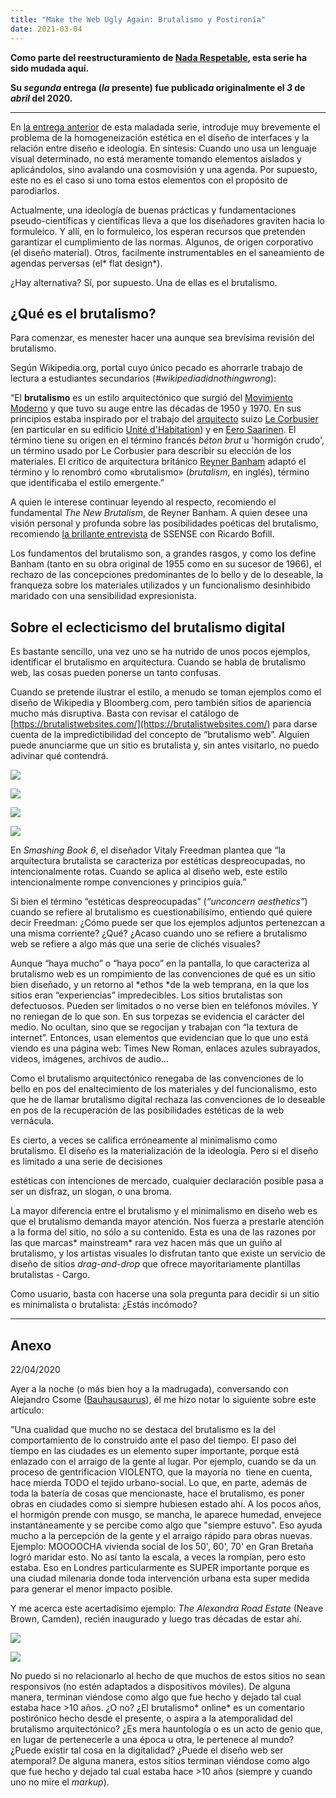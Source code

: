 ```yaml
---
title: "Make the Web Ugly Again: Brutalismo y Postironía"
date: 2021-03-04
---
```


**C*o*mo parte del reestructuramiento de [Nada Respetable](http://nadarespetable.com/), esta serie ha sido mudada aquí.**

**Su *segunda* entrega (*la* presente) fue publicad*a* originalmente el *3* de *abril* del 2020.**

---

En [la entrega anterior](https://nadarespetable.com/2020/03/18/make-the-web-ugly-again-pura-ideologia/) de esta maladada serie, introduje muy brevemente el problema de la homogeneización estética en el diseño de interfaces y la relación entre diseño e ideología. En síntesis: Cuando uno usa un lenguaje visual determinado, no está meramente tomando elementos aislados y aplicándolos, sino avalando una cosmovisión y una agenda. Por supuesto, este no es el caso si uno toma estos elementos con el propósito de parodiarlos.

Actualmente, una ideología de buenas prácticas y fundamentaciones pseudo-científicas y científicas lleva a que los diseñadores graviten hacia lo formuleico. Y allí, en lo formuleico, los esperan recursos que pretenden garantizar el cumplimiento de las normas. Algunos, de origen corporativo (el diseño material). Otros, facilmente instrumentables en el saneamiento de agendas perversas (el* flat design*).

¿Hay alternativa? Sí, por supuesto. Una de ellas es el brutalismo.

## ¿Qué es el brutalismo?

Para comenzar, es menester hacer una aunque sea brevísima revisión del brutalismo.

Según Wikipedia.org, portal cuyo único pecado es ahorrarle trabajo de lectura a estudiantes secundarios (*#wikipediadidnothingwrong*): 

“El **brutalismo** es un estilo arquitectónico que surgió del [Movimiento Moderno](https://es.wikipedia.org/wiki/Movimiento_Moderno) y que tuvo su auge entre las décadas de 1950 y 1970. En sus principios estaba inspirado por el trabajo del [arquitecto](https://es.wikipedia.org/wiki/Arquitecto) suizo [Le Corbusier](https://es.wikipedia.org/wiki/Le_Corbusier) (en particular en su edificio [Unité d'Habitation](https://es.wikipedia.org/wiki/Unit%C3%A9_d%27Habitation)) y en [Eero Saarinen](https://es.wikipedia.org/wiki/Eero_Saarinen). El término tiene su origen en el término francés *béton brut* u 'hormigón crudo', un término usado por Le Corbusier para describir su elección de los materiales. El crítico de arquitectura británico [Reyner Banham](https://es.wikipedia.org/wiki/Reyner_Banham) adaptó el término y lo renombró como «brutalismo» (*brutalism*, en inglés), término que identificaba el estilo emergente.”

A quien le interese continuar leyendo al respecto, recomiendo el fundamental *The New Brutalism*, de Reyner Banham. A quien desee una visión personal y profunda sobre las posibilidades poéticas del brutalismo, recomiendo [la brillante entrevista](https://www.ssense.com/en-us/editorial/culture/ricardo-bofill-beyond-brutalism) de SSENSE con Ricardo Bofill. 

Los fundamentos del brutalismo son, a grandes rasgos, y como los define Banham (tanto en su obra original de 1955 como en su sucesor de 1966), el rechazo de las concepciones predominantes de lo bello y de lo deseable, la franqueza sobre los materiales utilizados y un funcionalismo desinhibido maridado con una sensibilidad expresionista.

## Sobre el eclecticismo del brutalismo digital

Es bastante sencillo, una vez uno se ha nutrido de unos pocos ejemplos, identificar el brutalismo en arquitectura. Cuando se habla de brutalismo web, las cosas pueden ponerse un tanto confusas. 

Cuando se pretende ilustrar el estilo, a menudo se toman ejemplos como el diseño de Wikipedia y Bloomberg.com, pero también sitios de apariencia mucho más disruptiva. Basta con revisar el catálogo de [https://brutalistwebsites.com/](https://brutalistwebsites.com/) para darse cuenta de la impredictibilidad del concepto de “brutalismo web”. Alguien puede anunciarme que un sitio es brutalista y, sin antes visitarlo, no puedo adivinar qué contendrá.

![](https://res-3.cloudinary.com/hvkzkoktg/image/upload/q_auto/v1/ghost-blog-images/brutalism1.png)

![](https://res-5.cloudinary.com/hvkzkoktg/image/upload/q_auto/v1/ghost-blog-images/brutalism2.png)

![](https://res-3.cloudinary.com/hvkzkoktg/image/upload/q_auto/v1/ghost-blog-images/brutalism3.png)

![](https://res-3.cloudinary.com/hvkzkoktg/image/upload/q_auto/v1/ghost-blog-images/4.png)

En *Smashing Book 6*, el diseñador Vitaly Freedman plantea que “la arquitectura brutalista se caracteriza por estéticas despreocupadas, no intencionalmente rotas. Cuando se aplica al diseño web, este estilo intencionalmente rompe convenciones y principios guía.” 

Si bien el término “estéticas despreocupadas” (*“unconcern aesthetics”*) cuando se refiere al brutalismo es cuestionabilísimo, entiendo qué quiere decir Freedman: ¿Cómo puede ser que los ejemplos adjuntos pertenezcan a una misma corriente? ¿Qué? ¿Acaso cuando uno se refiere a brutalismo web se refiere a algo más que una serie de clichés visuales?

Aunque “haya mucho” o “haya poco” en la pantalla, lo que caracteriza al brutalismo web es un rompimiento de las convenciones de qué es un sitio bien diseñado, y un retorno al *ethos *de la web temprana, en la que los sitios eran “experiencias” impredecibles. Los sitios brutalistas son defectuosos. Pueden ser limitados o no verse bien en teléfonos móviles. Y no reniegan de lo que son. En sus torpezas se evidencia el carácter del medio. No ocultan, sino que se regocijan y trabajan con “la textura de internet”. Entonces, usan elementos que evidencian que lo que uno está viendo es una página web: Times New Roman, enlaces azules subrayados, videos, imágenes, archivos de audio…

Como el brutalismo arquitectónico renegaba de las convenciones de lo bello en pos del enaltecimiento de los materiales y del funcionalismo, esto que he de llamar brutalismo digital rechaza las convenciones de lo deseable en pos de la recuperación de las posibilidades estéticas de la web vernácula. 

Es cierto, a veces se califica erróneamente al minimalismo como brutalismo. El diseño es la materialización de la ideología. Pero si el diseño es limitado a una serie de decisiones

estéticas con intenciones de mercado, cualquier declaración posible pasa a ser un disfraz, un slogan, o una broma.

La mayor diferencia entre el brutalismo y el minimalismo en diseño web es que el brutalismo demanda mayor atención. Nos fuerza a prestarle atención a la forma del sitio, no sólo a su contenido. Esta es una de las razones por las que marcas* mainstream* rara vez hacen más que un guiño al brutalismo, y los artistas visuales lo disfrutan tanto que existe un servicio de diseño de sitios *drag-and-drop* que ofrece mayoritariamente plantillas brutalistas - Cargo.

Como usuario, basta con hacerse una sola pregunta para decidir si un sitio es minimalista o brutalista: ¿Estás incómodo?

---

## Anexo

22/04/2020

Ayer a la noche (o más bien hoy a la madrugada), conversando con Alejandro Csome ([Bauhausaurus](https://twitter.com/alejandrocsome)), él me hizo notar lo siguiente sobre este artículo:

"Una cualidad que mucho no se destaca del brutalismo es la del comportamiento de lo construido ante el paso del tiempo. El paso del tiempo en las ciudades es un elemento super importante, porque está enlazado con el arraigo de la gente al lugar. Por ejemplo, cuando se da un proceso de gentrificacion VIOLENTO, que la mayoría no  tiene en cuenta, hace mierda TODO el tejido urbano-social. Lo que, en parte, además de toda la batería de cosas que mencionaste, hace el brutalismo, es poner obras en ciudades como si siempre hubiesen estado ahí. A los pocos años, el hormigón prende con musgo, se mancha, le aparece humedad, envejece instantáneamente y se percibe como algo que "siempre estuvo". Eso ayuda mucho a la percepción de la gente y el arraigo rápido para obras nuevas. Ejemplo: MOOOOCHA vivienda social de los 50', 60', 70' en Gran Bretaña logró maridar esto. No así tanto la escala, a veces la rompían, pero esto estaba. Eso en Londres particularmente es SUPER importante porque es una ciudad milenaria donde toda intervención urbana esta super medida para generar el menor impacto posible.

Y me acerca este acertadísimo ejemplo: *The Alexandra Road Estate* (Neave Brown, Camden), recién inaugurado y luego tras décadas de estar ahí.

![](https://res-4.cloudinary.com/hvkzkoktg/image/upload/q_auto/v1/ghost-blog-images/arquitectura1.png)

![](https://res-4.cloudinary.com/hvkzkoktg/image/upload/q_auto/v1/ghost-blog-images/arquitectura2.png)

No puedo si no relacionarlo al hecho de que muchos de estos sitios no sean responsivos (no estén adaptados a dispositivos móviles). De alguna manera, terminan viéndose como algo que fue hecho y dejado tal cual estaba hace >10 años. ¿O no? ¿El brutalismo* online* es un comentario postirónico hecho desde el presente, o aspira a la atemporalidad del brutalismo arquitectónico? ¿Es mera hauntología o es un acto de genio que, en lugar de pertenecerle a una época u otra, le pertenece al mundo? ¿Puede existir tal cosa en la digitalidad? ¿Puede el diseño web ser atemporal? De alguna manera, estos sitios terminan viéndose como algo que fue hecho y dejado tal cual estaba hace >10 años (siempre y cuando uno no mire el *markup*).